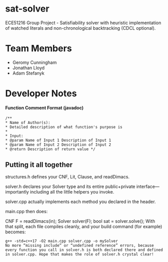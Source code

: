# sat-solver
ECE51216 Group Project - Satisfiability solver with heuristic implementation of watched literals and non-chronological backtracking (CDCL optional).

# Team Members
* Geromy Cunningham
* Jonathan Lloyd
* Adam Stefanyk

# Developer Notes
#### Function Comment Format (javadoc)
```text
/**
* Name of Author(s):
* Detailed description of what function's purpose is
*
* Input:
* @param Name of Input 1 Description of Input 1
* @param Name of Input 2 Description of Input 2
* @return Description of return value */
```
## Putting it all together
structures.h defines your CNF, Lit, Clause, and readDimacs.

solver.h declares your Solver type and its entire public+private interface—importantly including all the little helpers you invoke.

solver.cpp actually implements each method you declared in the header.

main.cpp then does:

CNF F = readDimacs(in);
Solver solver(F);
bool sat = solver.solve();
With that split, each file compiles cleanly, and your build command (for example) becomes:

```text
g++ -std=c++17 -O2 main.cpp solver.cpp -o mySolver
No more “missing include” or “undefined reference” errors, because every function you call in solver.h is both declared there and defined in solver.cpp. Hope that makes the role of solver.h crystal clear!
```